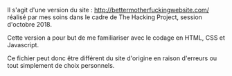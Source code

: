 Il s'agit d'une version du site : http://bettermotherfuckingwebsite.com/ réalisé par mes soins dans le cadre de The Hacking Project, session d'octobre 2018.

Cette version a pour but de me familiariser avec le codage en HTML, CSS et Javascript.

Ce fichier peut donc être différent du site d'origine en raison d'erreurs ou tout simplement de choix personnels.
